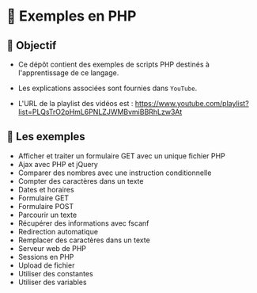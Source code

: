 # 🚀 Exemples en PHP

## 🎯 Objectif

- Ce dépôt contient des exemples de scripts PHP destinés à l'apprentissage de ce langage.

- Les explications associées sont fournies dans `YouTube`.

- L'URL de la playlist des vidéos est : https://www.youtube.com/playlist?list=PLQsTrO2pHmL6PNLZJWMBvmiBBRhLzw3At

## 👀 Les exemples

- Afficher et traiter un formulaire GET avec un unique fichier PHP
- Ajax avec PHP et jQuery
- Comparer des nombres avec une instruction conditionnelle
- Compter des caractères dans un texte
- Dates et horaires
- Formulaire GET
- Formulaire POST
- Parcourir un texte
- Récupérer des informations avec fscanf
- Redirection automatique
- Remplacer des caractères dans un texte
- Serveur web de PHP
- Sessions en PHP
- Upload de fichier
- Utiliser des constantes
- Utiliser des variables
